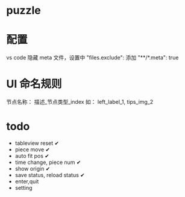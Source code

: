 # puzzle

# 配置

vs code 隐藏 meta 文件，设置中 "files.exclude": 添加 "**/*.meta": true

# UI 命名规则

节点名称： 描述_节点类型_index  如： left_label_1, tips_img_2

# todo

- tableview reset  ✔
- piece move    ✔
- auto fit pos  ✔
- time change, piece num  ✔
- show origin   ✔
- save status, reload status  ✔
- enter,quit
- setting



